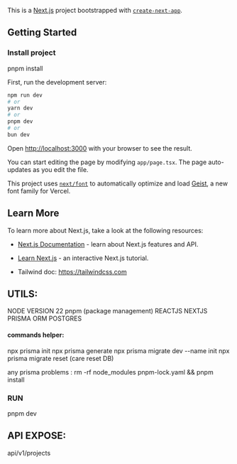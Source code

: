 This is a [Next.js](https://nextjs.org) project bootstrapped with [`create-next-app`](https://nextjs.org/docs/app/api-reference/cli/create-next-app).

## Getting Started


### Install project

pnpm install 

First, run the development server:

```bash
npm run dev
# or
yarn dev
# or
pnpm dev
# or
bun dev
```

Open [http://localhost:3000](http://localhost:3000) with your browser to see the result.

You can start editing the page by modifying `app/page.tsx`. The page auto-updates as you edit the file.

This project uses [`next/font`](https://nextjs.org/docs/app/building-your-application/optimizing/fonts) to automatically optimize and load [Geist](https://vercel.com/font), a new font family for Vercel.

## Learn More

To learn more about Next.js, take a look at the following resources:

- [Next.js Documentation](https://nextjs.org/docs) - learn about Next.js features and API.
- [Learn Next.js](https://nextjs.org/learn) - an interactive Next.js tutorial.


- Tailwind doc: https://tailwindcss.com


## UTILS:
NODE VERSION 22
pnpm (package management)
REACTJS NEXTJS
PRISMA ORM
POSTGRES

#### commands helper:

npx prisma init
npx prisma generate
npx prisma migrate dev --name init
npx prisma migrate reset  (care reset DB)

any prisma problems :  rm -rf node_modules pnpm-lock.yaml && pnpm install 



### RUN

 pnpm dev


 ## API EXPOSE:

 api/v1/projects